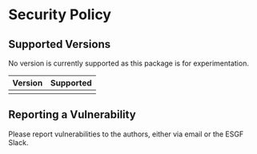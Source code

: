 # Security Policy

## Supported Versions

No version is currently supported as this package is for experimentation.

| Version | Supported             |
|---------|-----------------------|
|         |                       |


## Reporting a Vulnerability

Please report vulnerabilities to the authors, either via email or the ESGF Slack.
